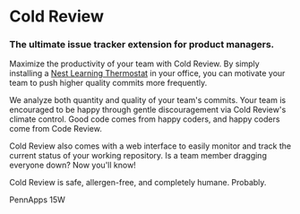 # Cold Review

### The ultimate issue tracker extension for product managers.

Maximize the productivity of your team with Cold Review. By simply installing a [Nest Learning Thermostat](https://nest.com/thermostat/life-with-nest-thermostat/) in your office, you can motivate your team to push higher quality commits more frequently.

We analyze both quantity and quality of your team's commits. Your team is encouraged to be happy through gentle discouragement via Cold Review's climate control. Good code comes from happy coders, and happy coders come from Code Review.

Cold Review also comes with a web interface to easily monitor and track the current status of your working repository. Is a team member dragging everyone down? Now you'll know!

Cold Review is safe, allergen-free, and completely humane. Probably.

PennApps 15W
